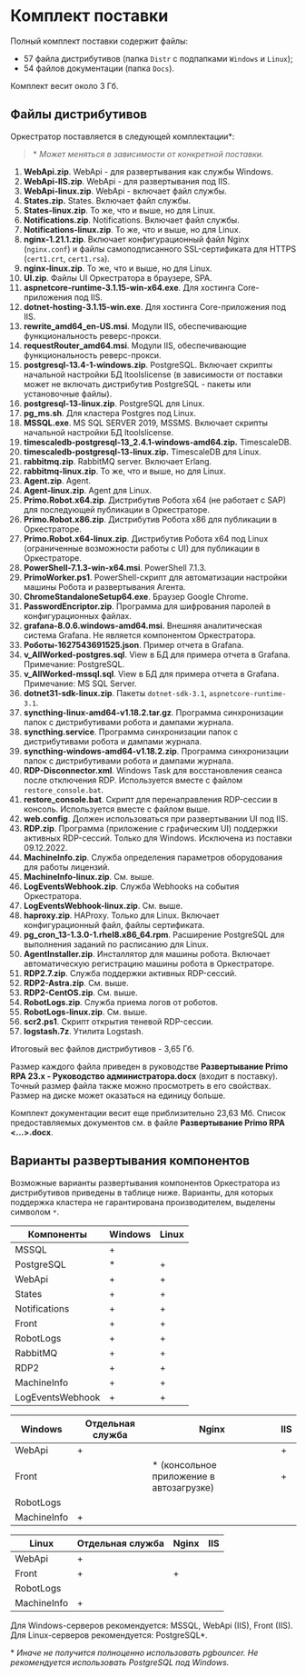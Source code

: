 # Комплект поставки

Полный комплект поставки содержит файлы: 
* 57 файла дистрибутивов (папка `Distr` с подпапками `Windows` и `Linux`);
* 54 файлов документации (папка `Docs`). 
 
Комплект весит около 3 Гб.

## Файлы дистрибутивов 

Оркестратор поставляется в следующей комплектации\*:

> \* *Может меняться в зависимости от конкретной поставки.*

1. **WebApi.zip**. WebApi - для развертывания как службы Windows.
2. **WebApi-IIS.zip**. WebApi - для развертывания под IIS.
3. **WebApi-linux.zip**. WebApi - включает файл службы.
4. **States.zip.** States. Включает файл службы.
5. **States-linux.zip**. То же, что и выше, но для Linux.
6. **Notifications.zip**.	Notifications. Включает файл службы.
7. **Notifications-linux.zip**.	То же, что и выше, но для Linux.
8. **nginx-1.21.1.zip**. Включает конфигурационный файл Nginx (`nginx.conf`) и файлы самоподписанного SSL-сертификата для HTTPS (`cert1.crt`, `cert1.rsa`).
9. **nginx-linux.zip**. То же, что и выше, но для Linux.
10. **UI.zip**. Файлы UI Оркестратора в браузере, SPA.
11. **aspnetcore-runtime-3.1.15-win-x64.exe**. Для хостинга Core-приложения под IIS.
12. **dotnet-hosting-3.1.15-win.exe**. Для хостинга Core-приложения под IIS.
13. **rewrite_amd64_en-US.msi**. Модули IIS, обеспечивающие функциональность реверс-прокси.
14. **requestRouter_amd64.msi**. Модули IIS, обеспечивающие функциональность реверс-прокси.
15. **postgresql-13.4-1-windows.zip**. PostgreSQL. Включает скрипты начальной настройки БД ltoolslicense (в зависимости от поставки может не включать дистрибутив PostgreSQL - пакеты или установочные файлы).
16. **postgresql-13-linux.zip**. PostgreSQL для Linux. 
17. **pg_ms.sh**. Для кластера Postgres под Linux.
18. **MSSQL.exe**. MS SQL SERVER 2019, MSSMS. Включает скрипты начальной настройки БД ltoolslicense.
19. **timescaledb-postgresql-13_2.4.1-windows-amd64.zip.** TimescaleDB.
20. **timescaledb-postgresql-13-linux.zip.** TimescaleDB для Linux.
21. **rabbitmq.zip**. RabbitMQ server. Включает Erlang.
22. **rabbitmq-linux.zip**.	То же, что и выше, но для Linux.
23. **Agent.zip**. Agent.
24. **Agent-linux.zip**. Agent для Linux.
25. **Primo.Robot.x64.zip**. Дистрибутив Робота x64 (не работает с SAP) для последующей публикации в Оркестраторе.
26. **Primo.Robot.x86.zip**. Дистрибутив Робота x86 для публикации в Оркестраторе.
27. **Primo.Robot.x64-linux.zip**. Дистрибутив Робота x64 под Linux (ограниченные возможности работы с UI) для публикации в Оркестраторе.
28. **PowerShell-7.1.3-win-x64.msi**. PowerShell 7.1.3.
29. **PrimoWorker.ps1**. PowerShell-скрипт для автоматизации настройки машины Робота и развертывания Агента.
30. **ChromeStandaloneSetup64.exe**. Браузер Google Chrome.
31. **PasswordEncriptor.zip**. Программа для шифрования паролей в конфигурационных файлах.
32. **grafana-8.0.6.windows-amd64.msi**. Внешняя аналитическая система Grafana. Не является компонентом Оркестратора.
33. **Роботы-1627543691525.json**. Пример отчета в Grafana.
34. **v_AllWorked-postgres.sql**.	View в БД для примера отчета в Grafana. Примечание: PostgreSQL.
35. **v_AllWorked-mssql.sql**. View в БД для примера отчета в Grafana. Примечание:	MS SQL Server.
36. **dotnet31-sdk-linux.zip**. Пакеты `dotnet-sdk-3.1`, `aspnetcore-runtime-3.1`.
37. **syncthing-linux-amd64-v1.18.2.tar.gz**. Программа синхронизации папок с дистрибутивами робота и дампами журнала.
38. **syncthing.service**. Программа синхронизации папок с дистрибутивами робота и дампами журнала.
39. **syncthing-windows-amd64-v1.18.2.zip**. Программа синхронизации папок с дистрибутивами робота и дампами журнала.
40. **RDP-Disconnector.xml**. Windows Task для восстановления сеанса после отключения RDP. Используется вместе с файлом `restore_console.bat`.
41. **restore_console.bat**. Скрипт для перенаправления RDP-сессии в консоль. Используется вместе с файлом выше.
42. **web.config**. Должен использоваться при развертывании UI под IIS.
43. **RDP.zip**. Программа (приложение с графическим UI) поддержки активных RDP-сессий. Только для Windows. Исключена из поставки 09.12.2022.
44. **MachineInfo.zip**. Служба определения параметров оборудования для работы лицензий.
45. **MachineInfo-linux.zip**. См. выше.
46. **LogEventsWebhook.zip**.	Служба Webhooks на события Оркестратора.
47. **LogEventsWebhook-linux.zip**. См. выше.
48. **haproxy.zip**. HAProxy. Только для Linux. Включает конфигурационный файл, файлы сертификата.
49. **pg_cron_13-1.3.0-1.rhel8.x86_64.rpm**. Расширение PostgreSQL для выполнения заданий по расписанию для Linux.
50. **AgentInstaller.zip**. Инсталлятор для машины робота. Включает автоматическую регистрацию машины робота в Оркестраторе.
51. **RDP2.7.zip**. Служба поддержки активных RDP-сессий.
52. **RDP2-Astra.zip**. См. выше.
53. **RDP2-CentOS.zip**. См. выше.
54. **RobotLogs.zip**. Служба приема логов от роботов.
55. **RobotLogs-linux.zip**. См. выше.
56. **scr2.ps1**. Скрипт открытия теневой RDP-сессии.
57. **logstash.7z**. Утилита Logstash.

Итоговый вес файлов дистрибутивов -	3,65 Гб. 

Размер каждого файла приведен в руководстве **Развертывание Primo RPA 23.x - Руководство администратора.docx** (входит в поставку). Точный размер файла также можно просмотреть в его свойствах. Размер на диске может оказаться на единицу больше.

Комплект документации весит еще приблизительно 23,63 Mб. Список предоставляемых документов см. в файле **Развертывание Primo RPA <...>.docx**.

## Варианты развертывания компонентов

Возможные варианты развертывания компонентов Оркестратора из дистрибутивов приведены в таблице ниже. Варианты, для которых поддержка кластера не гарантирована производителем, выделены символом `*`.

| Компоненты | Windows | Linux |
| ---------- | ------- | ----- |
| MSSQL      | +       |   |
| PostgreSQL | \*      | + |
| WebApi     | +       | + |
| States     | +       | + |
| Notifications | +    | + |
| Front      | +       | + |
| RobotLogs  | +       | + |
| RabbitMQ   | +       | + |
| RDP2       | +       | + |
| MachineInfo | +      | + |
| LogEventsWebhook | + | + |


| Windows | Отдельная служба | Nginx   | IIS   |
| ------  | ---------------- | ------- | ----- |
| WebApi  |  +               |         | +     |
| Front   |                  | \* (консольное приложение в автозагрузке)| + |
| RobotLogs |                |         |       |
| MachineInfo |  +           |         |       |

| Linux   | Отдельная служба | Nginx   | IIS   |
| ------  | ---------------- | ------- | ----- |
| WebApi  |  +               |         |       |
| Front   |  +               | +       |       |
| RobotLogs |                |         |       |
| MachineInfo |  +           |         |       |


Для Windows-серверов рекомендуется: MSSQL, WebApi (IIS), Front (IIS).\
Для Linux-серверов рекомендуется: PostgreSQL\*.

\* *Иначе не получится полноценно использовать pgbouncer. Не рекомендуется использовать PostgreSQL под Windows.*

